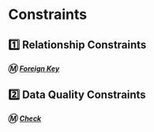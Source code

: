 # Constraints

## :one: Relationship Constraints

##### :m: [Foreign Key](https://dev.mysql.com/doc/refman/8.0/en/create-table-foreign-keys.html#foreign-key-examples)

## :two: Data Quality Constraints

##### :m: [Check](https://dev.mysql.com/doc/refman/8.0/en/create-table-check-constraints.html)

